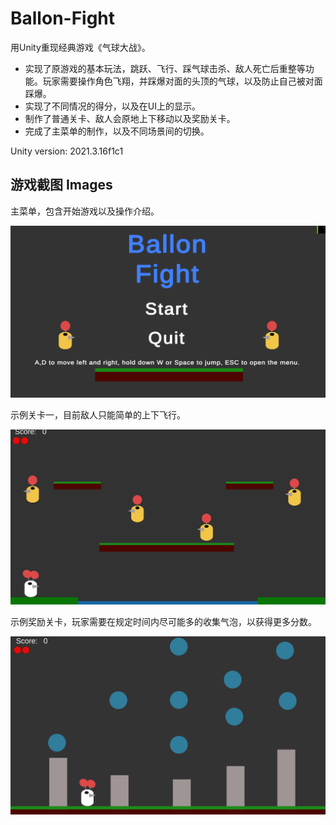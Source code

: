 # Ballon-Fight

用Unity重现经典游戏《气球大战》。

- 实现了原游戏的基本玩法，跳跃、飞行、踩气球击杀、敌人死亡后重整等功能。玩家需要操作角色飞翔，并踩爆对面的头顶的气球，以及防止自己被对面踩爆。
- 实现了不同情况的得分，以及在UI上的显示。
- 制作了普通关卡、敌人会原地上下移动以及奖励关卡。
- 完成了主菜单的制作，以及不同场景间的切换。

Unity version: 2021.3.16f1c1

## 游戏截图 Images

主菜单，包含开始游戏以及操作介绍。

![image](ReadmeImage/1.png)

示例关卡一，目前敌人只能简单的上下飞行。

![image](ReadmeImage/2.png)

示例奖励关卡，玩家需要在规定时间内尽可能多的收集气泡，以获得更多分数。

![image](ReadmeImage/3.png)

